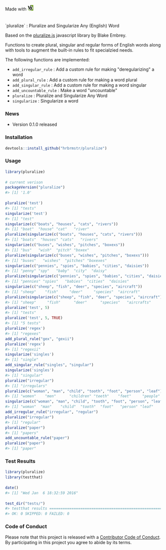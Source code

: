 <!-- README.md is generated from README.Rmd. Please edit that file -->


<div style="padding-bottom:20px">Made with <img src="v8.png"/></div>
<br/>
`pluralize` : Pluralize and Singularize Any (English) Word

Based on the [pluralize.js](https://github.com/blakeembrey/pluralize) javascript library by Blake Embrey.

Functions to create plural, singular and regular forms of English words along with tools to augment the built-in rules to fit specialzied needs.

The following functions are implemented:

- `add_irregular_rule` :	Add a custom rule for making "deregularizing" a word
- `add_plural_rule` :	Add a custom rule for making a word plural
- `add_singular_rule` :	Add a custom rule for making a word singular
- `add_uncountable_rule` :	Make a word "uncountable"
- `pluralize` :	Pluralize and Singularize Any Word
- `singularize` :	Singularize a word

### News

- Version 0.1.0 released

### Installation


```r
devtools::install_github("hrbrmstr/pluralize")
```



### Usage


```r
library(pluralize)

# current verison
packageVersion("pluralize")
#> [1] '1.0'

pluralize('test')
#> [1] "tests"
singularize('test')
#> [1] "test"
singularize(c("boats", "houses", "cats", "rivers"))
#> [1] "boat"  "house" "cat"   "river"
pluralize(singularize(c("boats", "houses", "cats", "rivers")))
#> [1] "boats"  "houses" "cats"   "rivers"
singularize(c("buses", "wishes", "pitches", "boxexs"))
#> [1] "bus"   "wish"  "pitch" "boxex"
pluralize(singularize(c("buses", "wishes", "pitches", "boxexs")))
#> [1] "buses"   "wishes"  "pitches" "boxexes"
singularize(c("pennies", "spies", "babies", "cities", "daisies"))
#> [1] "penny" "spy"   "baby"  "city"  "daisy"
pluralize(singularize(c("pennies", "spies", "babies", "cities", "daisies")))
#> [1] "pennies" "spies"   "babies"  "cities"  "daisies"
singularize(c("sheep", "fish", "deer", "species", "aircraft"))
#> [1] "sheep"    "fish"     "deer"     "species"  "aircraft"
pluralize(singularize(c("sheep", "fish", "deer", "species", "aircraft")))
#> [1] "sheep"     "fish"      "deer"      "species"   "aircrafts"
pluralize('test', 5)
#> [1] "tests"
pluralize('test', 5, TRUE)
#> [1] "5 tests"
pluralize('regex')
#> [1] "regexes"
add_plural_rule("gex", "gexii")
pluralize('regex')
#> [1] "regexii"
singularize('singles')
#> [1] "single"
add_singular_rule("singles", "singular")
singularize('singles')
#> [1] "singular"
pluralize("irregular")
#> [1] "irregulars"
pluralize(c("woman", "man", "child", "tooth", "foot", "person", "leaf"))
#> [1] "women"    "men"      "children" "teeth"    "feet"     "people"   "leaves"
singularize(c("woman", "man", "child", "tooth", "foot", "person", "leaf"))
#> [1] "woman"  "man"    "child"  "tooth"  "foot"   "person" "leaf"
add_irregular_rule("irregular", "regular")
pluralize("irregular")
#> [1] "regular"
pluralize("paper")
#> [1] "papers"
add_uncountable_rule("paper")
pluralize("paper")
#> [1] "paper"
```

### Test Results


```r
library(pluralize)
library(testthat)

date()
#> [1] "Wed Jan  6 18:32:59 2016"

test_dir("tests/")
#> testthat results ========================================================================================================
#> OK: 0 SKIPPED: 0 FAILED: 0
```

### Code of Conduct

Please note that this project is released with a [Contributor Code of Conduct](CONDUCT.md). By participating in this project you agree to abide by its terms.
